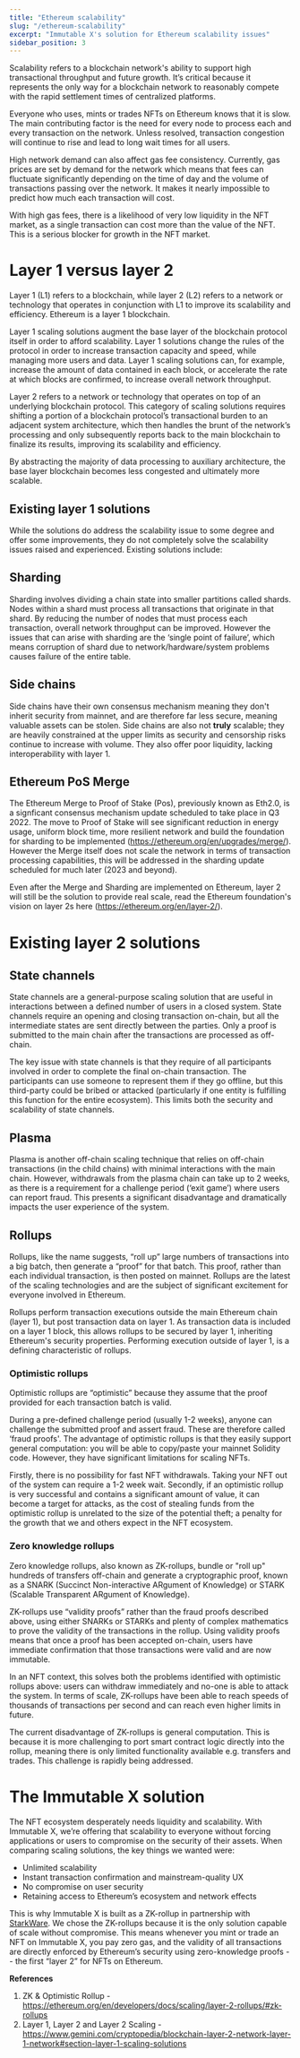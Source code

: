 ```yaml
---
title: "Ethereum scalability"
slug: "/ethereum-scalability"
excerpt: "Immutable X's solution for Ethereum scalability issues"
sidebar_position: 3
---
```

Scalability refers to a blockchain network's ability to support high transactional throughput and future growth. It’s critical because it represents the only way for a blockchain network to reasonably compete with the rapid settlement times of centralized platforms. 

Everyone who uses, mints or trades NFTs on Ethereum knows that it is slow. The main contributing factor is the need for every node to process each and every transaction on the network. Unless resolved, transaction congestion will continue to rise and lead to long wait times for all users.

High network demand can also affect gas fee consistency. Currently, gas prices are set by demand for the network which means that fees can fluctuate significantly depending on the time of day and the volume of transactions passing over the network. It makes it nearly impossible to predict how much each transaction will cost.

With high gas fees, there is a likelihood of very low liquidity in the NFT market, as a single transaction can cost more than the value of the NFT. This is a serious blocker for growth in the NFT market.

# Layer 1 versus layer 2 

Layer 1 (L1) refers to a blockchain, while layer 2 (L2) refers to a network or technology that operates in conjunction with L1 to improve its scalability and efficiency. Ethereum is a layer 1 blockchain.

Layer 1 scaling solutions augment the base layer of the blockchain protocol itself in order to afford scalability. Layer 1 solutions change the rules of the protocol in order to increase transaction capacity and speed, while managing more users and data. Layer 1 scaling solutions can, for example, increase the amount of data contained in each block, or accelerate the rate at which blocks are confirmed, to increase overall network throughput.

Layer 2 refers to a network or technology that operates on top of an underlying blockchain protocol. This category of scaling solutions requires shifting a portion of a blockchain protocol’s transactional burden to an adjacent system architecture, which then handles the brunt of the network’s processing and only subsequently reports back to the main blockchain to finalize its results, improving its scalability and efficiency. 

By abstracting the majority of data processing to auxiliary architecture, the base layer blockchain becomes less congested and ultimately more scalable.

## Existing layer 1 solutions 
While the solutions do address the scalability issue to some degree and offer some improvements, they do not completely solve the scalability issues raised and experienced. Existing solutions include: 

## Sharding
Sharding involves dividing a chain state into smaller partitions called shards. Nodes within a shard must process all transactions that originate in that shard. By reducing the number of nodes that must process each transaction, overall network throughput can be improved. However the issues that can arise with sharding are the ‘single point of failure’, which means corruption of shard due to network/hardware/system problems causes failure of the entire table. 
 
## Side chains
Side chains have their own consensus mechanism meaning they don't inherit security from mainnet, and are therefore far less secure, meaning valuable assets can be stolen. Side chains are also not **truly** scalable; they are heavily constrained at the upper limits as security and censorship risks continue to increase with volume. They also offer poor liquidity, lacking interoperability with layer 1. 

## Ethereum PoS Merge
The Ethereum Merge to Proof of Stake (Pos), previously known as Eth2.0, is a signficant consensus mechanism update scheduled to take place in Q3 2022. The move to Proof of Stake will see significant reduction in energy usage, uniform block time, more resilient network and build the foundation for sharding to be implemented (https://ethereum.org/en/upgrades/merge/). However the Merge itself does not scale the network in terms of transaction processing capabilities, this will be addressed in the sharding update scheduled for much later (2023 and beyond).

Even after the Merge and Sharding are implemented on Ethereum, layer 2 will still be the solution to provide real scale, read the Ethereum foundation's vision on layer 2s here (https://ethereum.org/en/layer-2/).

# Existing layer 2 solutions

## State channels
State channels are a general-purpose scaling solution that are useful in interactions between a defined number of users in a closed system. State channels require an opening and closing transaction on-chain, but all the intermediate states are sent directly between the parties. Only a proof is submitted to the main chain after the transactions are processed as off-chain. 

The key issue with state channels is that they require of all participants involved in order to complete the final on-chain transaction. The participants can use someone to represent them if they go offline, but this third-party could be bribed or attacked (particularly if one entity is fulfilling this function for the entire ecosystem). This limits both the security and scalability of state channels. 

## Plasma
Plasma is another off-chain scaling technique that relies on off-chain transactions (in the child chains) with minimal interactions with the main chain. However, withdrawals from the plasma chain can take up to 2 weeks, as there is a requirement for a challenge period (‘exit game’) where users can report fraud. This presents a significant disadvantage and dramatically impacts the user experience of the system.

## Rollups
Rollups, like the name suggests, “roll up” large numbers of transactions into a big batch, then generate a “proof” for that batch. This proof, rather than each individual transaction, is then posted on mainnet. Rollups are the latest of the scaling technologies and are the subject of significant excitement for everyone involved in Ethereum. 

Rollups perform transaction executions outside the main Ethereum chain (layer 1), but post transaction data on layer 1. As transaction data is included on a layer 1 block, this allows rollups to be secured by layer 1, inheriting Ethereum's security properties. Performing execution outside of layer 1, is a defining characteristic of rollups.

### Optimistic rollups
Optimistic rollups are “optimistic” because they assume that the proof provided for each transaction batch is valid. 

During a pre-defined challenge period (usually 1-2 weeks), anyone can challenge the submitted proof and assert fraud. These are therefore called ‘fraud proofs'. The advantage of optimistic rollups is that they easily support general computation: you will be able to copy/paste your mainnet Solidity code. However, they have significant limitations for scaling NFTs. 

Firstly, there is no possibility for fast NFT withdrawals. Taking your NFT out of the system can require a 1-2 week wait. Secondly, if an optimistic rollup is very successful and contains a significant amount of value, it can become a target for attacks, as the cost of stealing funds from the optimistic rollup is unrelated to the size of the potential theft; a penalty for the growth that we and others expect in the NFT ecosystem.

### Zero knowledge rollups
Zero knowledge rollups, also known as ZK-rollups, bundle or "roll up" hundreds of transfers off-chain and generate a cryptographic proof, known as a SNARK (Succinct Non-interactive ARgument of Knowledge) or STARK (Scalable Transparent ARgument of Knowledge).

ZK-rollups use “validity proofs” rather than the fraud proofs described above, using either SNARKs or STARKs and plenty of complex mathematics to prove the validity of the transactions in the rollup. Using validity proofs means that once a proof has been accepted on-chain, users have immediate confirmation that those transactions were valid and are now immutable. 

In an NFT context, this solves both the problems identified with optimistic rollups above: users can withdraw immediately and no-one is able to attack the system. In terms of scale, ZK-rollups have been able to reach speeds of thousands of transactions per second and can reach even higher limits in future. 

The current disadvantage of ZK-rollups is general computation. This is because it is more challenging to port smart contract logic directly into the rollup, meaning there is only limited functionality available e.g. transfers and trades. This challenge is rapidly being addressed. 

# The Immutable X solution 
The NFT ecosystem desperately needs liquidity and scalability. With Immutable X, we’re offering that scalability to everyone without forcing applications or users to compromise on the security of their assets. When comparing scaling solutions, the key things we wanted were:
* Unlimited scalability
* Instant transaction confirmation and mainstream-quality UX
* No compromise on user security
* Retaining access to Ethereum’s ecosystem and network effects

This is why Immutable X is built as a ZK-rollup in partnership with [StarkWare](https://starkware.co/). We chose the ZK-rollups because it is the only solution capable of scale without compromise. This means whenever you mint or trade an NFT on Immutable X, you pay zero gas, and the validity of all transactions are directly enforced by Ethereum’s security using zero-knowledge proofs -- the first “layer 2” for NFTs on Ethereum. 


**References**
1. ZK & Optimistic Rollup - https://ethereum.org/en/developers/docs/scaling/layer-2-rollups/#zk-rollups
2. Layer 1, Layer 2 and Layer 2 Scaling - https://www.gemini.com/cryptopedia/blockchain-layer-2-network-layer-1-network#section-layer-1-scaling-solutions

